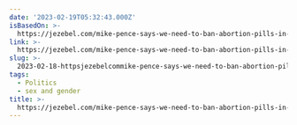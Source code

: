 ```yaml
---
date: '2023-02-19T05:32:43.000Z'
isBasedOn: >-
  https://jezebel.com/mike-pence-says-we-need-to-ban-abortion-pills-in-new-le-1850112990
link: >-
  https://jezebel.com/mike-pence-says-we-need-to-ban-abortion-pills-in-new-le-1850112990
slug: >-
  2023-02-18-httpsjezebelcommike-pence-says-we-need-to-ban-abortion-pills-in-new-le-1850112990
tags:
  - Politics
  - sex and gender
title: >-
  https://jezebel.com/mike-pence-says-we-need-to-ban-abortion-pills-in-new-le-1850112990
---
```

 

